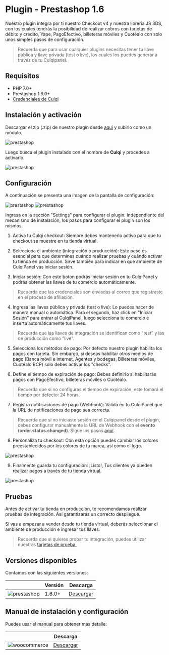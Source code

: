# Plugin - Prestashop 1.6

Nuestro plugin integra por tí nuestro Checkout v4 y nuestra librería JS 3DS, con los cuales tendrás la posibilidad de realizar cobros con tarjetas de débito y crédito, Yape, PagoEfectivo, billeteras móviles y Cuotéalo con solo unos simples pasos de configuración.

> Recuerda que para usar cualquier plugins necesitas tener tu llave pública y llave privada (test o live), los cuales los puedes generar a través de tu Culqipanel.

## Requisitos ##

- PHP 7.0+
- Prestashop 1.6.0+
- [Credenciales de Culqi](https://www.culqi.com)


## Instalación y activación

Descargar el zip (.zip) de nuestro plugin desde [aquí](https://github.com/culqi/culqi-prestashop/releases/download/v3.0.0/culqi.zip "download") y subirlo como un módulo.

![prestashop](https://docs.culqi.com/images/plugins/prestashop-instalar-zip.png)

Luego busca el plugin instalado con el nombre de **Culqi** y procedes a activarlo.

![prestashop](https://docs.culqi.com/images/plugins/prestashop-activar.png)

## Configuración

A continuación se presenta una imagen de la pantalla de configuración:

![prestashop](https://docs.culqi.com/images/plugins/prestashop_conf1.png)
![prestashop](https://docs.culqi.com/images/plugins/prestashop_conf2.png)

Ingresa en la sección "Settings" para configurar el plugin.
Independiente del mecanismo de instalación, los pasos para configurar el plugin son los mismos.

1. Activa tu Culqi checkout: Siempre debes mantenerlo activo para que tu checkout se muestre en tu tienda virtual.

2. Selecciona el ambiente (integración o producción): Este paso es esencial para que determines cuándo realizar pruebas y cuándo activar tu tienda en producción. Sirve también para indicar en que ambiente de CulqiPanel vas iniciar sesión.

3. Iniciar sesión: Con este boton podrás iniciar sesión en tu CulqiPanel y podrás obtener las llaves de tu comercio automáticamente.

> Recuerda que las credenciales son enviadas al correo que registraste en el proceso de afiliación.

4. Ingresa las llaves pública y privada (test o live): Lo puedes hacer de manera manual o automática. Para el segundo, haz click en "Iniciar Sesión" para entrar al CulqiPanel, luego selecciona tu comercio e inserta automáticamente tus llaves.

> Recuerda que las llaves de integración se identifican como "test" y las de producción como "live".

5. Selecciona los métodos de pago: Por defecto nuestro plugin habilita los pagos con tarjeta. Sin embargo, si deseas habilitar otros medios de pago (Banca móvil e internet, Agentes y bodegas, Billeteras móviles, Cuotéalo BCP) solo debes activar los "checks".

6. Define el tiempo de expiración de pago: Debes definirlo si habilitarás pagos con PagoEfectivo, billeteras móviles o Cuotéalo.

> Recuerda que si no configuras el tiempo de expiración, este tomará el tiempo por defecto: 24 horas.

7. Registra notificaciones de pago (Webhook): Valida en tu CulqiPanel que la URL de notificaciones de pago sea correcta.


> Recuerda que si no iniciaste sesión en el Culqipanel desde el plugin, debes configurar manualmente la URL de Webhook con el <b>evento (order.status.changed)</b>. Sigue los pasos [aquí](https://docs.culqi.com/es/documentacion/pagos-online/webhooks/).

8. Personaliza tu checkout: Con esta opción puedes cambiar los colores preestablecidos por los colores de tu marca, así como el logo.

![prestashop](https://docs.culqi.com/images/plugins/prestashop-preview-checkout.png)

9. Finalmente guarda tu configuración: ¡Listo!, Tus clientes ya pueden realizar pagos a través de tu tienda virtual.

![prestashop](https://docs.culqi.com/images/plugins/prestashop-save.png)

## Pruebas

Antes de activar tu tienda en producción, te recomendamos realizar pruebas de integración. Así garantizarás un correcto despliegue.

Si vas a empezar a vender desde tu tienda virtual, deberás seleccionar el ambiente de producción e ingresar tus llaves.

> Recuerda que si quieres probar tu integración, puedes utilizar nuestras [tarjetas de prueba.](https://docs.culqi.com/es/documentacion/pagos-online/tarjetas-de-prueba/)

## Versiones disponibles

Contamos con las siguientes versiones:

<table
  class="mx-auto max-w-4xl w-full whitespace-nowrap bg-transparent divide-y divide-culqi-gray-ultra-light dark:divide-culqi-plate-light border-2 border-culqi-gray-ultra-light dark:border-culqi-plate-light">
  <thead>
    <tr class="bg-culqi-gray-light dark:bg-culqi-gray-ultra-light text-culqi-plate-light text-left">
      <th class="px-3 py-[14px] font-semibold text-sm"></th>
      <th class="px-3 py-[14px] font-semibold text-sm">Versión</th>
      <th class="px-3 py-[14px] font-semibold text-sm">Descarga</th>
    </tr>
  </thead>
  <tbody class="bg-transparent divide-y divide-culqi-gray-ultra-light dark:divide-culqi-plate-light">
    <tr class="whitespace-nowrap font-normal font-Archivo  text-culqi-plate-dark dark:text-white-gray">
      <td class = "px-3 py-4 font-bold text-sm">
        <img src="https://docs.culqi.com/images/plugins/prestashop.svg" alt="prestashop" /></br>
      </td>
      <td class = "px-3 py-4 font-bold text-sm">
        1.6.0+
      </td>
      <td class = "px-3 py-4 text-sm">
        <a href='https://github.com/culqi/culqi-prestashop/releases/download/v3.0.0/culqi.zip'>
          Descargar
        </a>
      </td>
    </tr>
  </tbody>
</table>

## Manual de instalación y configuración

Puedes usar el manual para obtener más detalle:

<table
  class="mx-auto max-w-4xl w-full whitespace-nowrap bg-transparent divide-y divide-culqi-gray-ultra-light dark:divide-culqi-plate-light border-2 border-culqi-gray-ultra-light dark:border-culqi-plate-light">
  <thead>
    <tr class="bg-culqi-gray-light dark:bg-culqi-gray-ultra-light text-culqi-plate-light text-left">
      <th class="px-3 py-[14px] font-semibold text-sm"></th>
      <th class="px-3 py-[14px] font-semibold text-sm">Descarga</th>
    </tr>
  </thead>
  <tbody class="bg-transparent divide-y divide-culqi-gray-ultra-light dark:divide-culqi-plate-light">
    <tr class="whitespace-nowrap font-normal font-Archivo  text-culqi-plate-dark dark:text-white-gray">
      <td class = "px-3 py-4 font-bold text-sm">
        <img src="https://docs.culqi.com/images/plugins/prestashop.svg" alt="woocommerce" /></br>
      </td>
      <td class = "px-3 py-4 text-sm">
        <a href='https://docs.culqi.com/pdf/manual_prestashop.pdf' download>
          Descargar
        </a>
      </td>
    </tr>
  </tbody>
</table>




